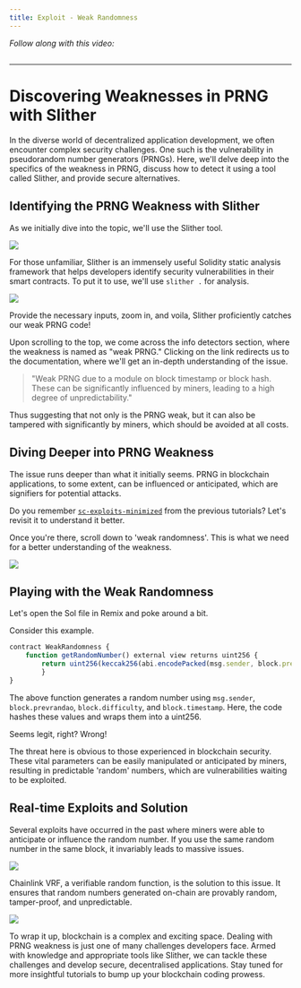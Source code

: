 ```yaml
---
title: Exploit - Weak Randomness
---
```


_Follow along with this video:_

## 

---

# Discovering Weaknesses in PRNG with Slither

In the diverse world of decentralized application development, we often encounter complex security challenges. One such is the vulnerability in pseudorandom number generators (PRNGs). Here, we'll delve deep into the specifics of the weakness in PRNG, discuss how to detect it using a tool called Slither, and provide secure alternatives.

## Identifying the PRNG Weakness with Slither

As we initially dive into the topic, we'll use the Slither tool.

![](https://cdn.videotap.com/7nugMPqDrdTJOkuQc2VL-17.86.png)

For those unfamiliar, Slither is an immensely useful Solidity static analysis framework that helps developers identify security vulnerabilities in their smart contracts. To put it to use, we'll use `slither .` for analysis.

![](https://cdn.videotap.com/KVCSvBriSAdLW0iGaC85-26.79.png)

Provide the necessary inputs, zoom in, and voila, Slither proficiently catches our weak PRNG code!

Upon scrolling to the top, we come across the info detectors section, where the weakness is named as "weak PRNG." Clicking on the link redirects us to the documentation, where we'll get an in-depth understanding of the issue.

> "Weak PRNG due to a module on block timestamp or block hash. These can be significantly influenced by miners, leading to a high degree of unpredictability."

Thus suggesting that not only is the PRNG weak, but it can also be tampered with significantly by miners, which should be avoided at all costs.

## Diving Deeper into PRNG Weakness

The issue runs deeper than what it initially seems. PRNG in blockchain applications, to some extent, can be influenced or anticipated, which are signifiers for potential attacks.

Do you remember [`sc-exploits-minimized`](https://github.com/Cyfrin/sc-exploits-minimized) from the previous tutorials? Let's revisit it to understand it better.

Once you're there, scroll down to 'weak randomness'. This is what we need for a better understanding of the weakness.

![](https://cdn.videotap.com/WLZxtJUXvyxCOZKz6ptG-107.16.png)

## Playing with the Weak Randomness

Let's open the Sol file in Remix and poke around a bit.

Consider this example.

```js
contract WeakRandomness {
    function getRandomNumber() external view returns uint256 {
        return uint256(keccak256(abi.encodePacked(msg.sender, block.prevrandao, block.difficulty, block.timestamp)));
        }
}
```

The above function generates a random number using `msg.sender`, `block.prevrandao`, `block.difficulty`, and `block.timestamp`. Here, the code hashes these values and wraps them into a uint256.

Seems legit, right? Wrong!

The threat here is obvious to those experienced in blockchain security. These vital parameters can be easily manipulated or anticipated by miners, resulting in predictable 'random' numbers, which are vulnerabilities waiting to be exploited.

## Real-time Exploits and Solution

Several exploits have occurred in the past where miners were able to anticipate or influence the random number. If you use the same random number in the same block, it invariably leads to massive issues.

![](https://cdn.videotap.com/pG215QeyShJvBxt7ocmk-174.14.png)

Chainlink VRF, a verifiable random function, is the solution to this issue. It ensures that random numbers generated on-chain are provably random, tamper-proof, and unpredictable.

![](https://cdn.videotap.com/e5n2aLD8xI6u253dq8Va-183.07.png)

To wrap it up, blockchain is a complex and exciting space. Dealing with PRNG weakness is just one of many challenges developers face. Armed with knowledge and appropriate tools like Slither, we can tackle these challenges and develop secure, decentralised applications. Stay tuned for more insightful tutorials to bump up your blockchain coding prowess.
